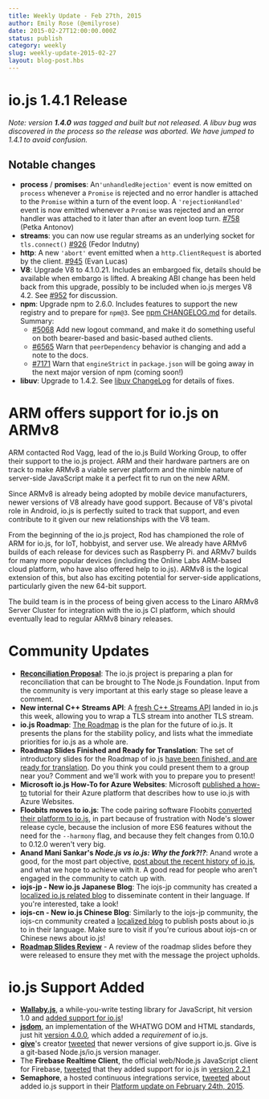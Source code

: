 ```yaml
---
title: Weekly Update - Feb 27th, 2015
author: Emily Rose (@emilyrose)
date: 2015-02-27T12:00:00.000Z
status: publish
category: weekly
slug: weekly-update-2015-02-27
layout: blog-post.hbs
---
```


# io.js 1.4.1 Release

_Note: version **1.4.0** was tagged and built but not released. A libuv bug was discovered in the process so the release was aborted. We have jumped to 1.4.1 to avoid confusion._

## Notable changes

* **process** / **promises**: An`'unhandledRejection'` event is now emitted on `process` whenever a `Promise` is rejected and no error handler is attached to the `Promise` within a turn of the event loop. A `'rejectionHandled'` event is now emitted whenever a `Promise` was rejected and an error handler was attached to it later than after an event loop turn. [#758](https://github.com/nodejs/node/pull/758) (Petka Antonov)
* **streams**: you can now use regular streams as an underlying socket for `tls.connect()` [#926](https://github.com/nodejs/node/pull/926) (Fedor Indutny)
* **http**: A new `'abort'` event emitted when a `http.ClientRequest` is aborted by the client. [#945](https://github.com/nodejs/node/pull/945) (Evan Lucas)
* **V8**: Upgrade V8 to 4.1.0.21. Includes an embargoed fix, details should be available when embargo is lifted. A breaking ABI change has been held back from this upgrade, possibly to be included when io.js merges V8 4.2. See [#952](https://github.com/nodejs/node/pull/952) for discussion.
* **npm**: Upgrade npm to 2.6.0. Includes features to support the new registry and to prepare for `npm@3`. See [npm CHANGELOG.md](https://github.com/npm/npm/blob/master/CHANGELOG.md#v260-2015-02-12) for details. Summary:
  * [#5068](https://github.com/npm/npm/issues/5068) Add new logout command, and make it do something useful on both bearer-based and basic-based authed clients.
  * [#6565](https://github.com/npm/npm/issues/6565) Warn that `peerDependency` behavior is changing and add a note to the docs.
  * [#7171](https://github.com/npm/npm/issues/7171) Warn that `engineStrict` in `package.json` will be going away in the next major version of npm (coming soon!)
* **libuv**: Upgrade to 1.4.2. See [libuv ChangeLog](https://github.com/libuv/libuv/blob/v1.x/ChangeLog) for details of fixes.

# ARM offers support for io.js on ARMv8

ARM contacted Rod Vagg, lead of the io.js Build Working Group, to offer their support to the io.js project. ARM and their hardware partners are on track to make ARMv8 a viable server platform and the nimble nature of server-side JavaScript make it a perfect fit to run on the new ARM.

Since ARMv8 is already being adopted by mobile device manufacturers, newer versions of V8 already have good support. Because of V8's pivotal role in Android, io.js is perfectly suited to track that support, and even contribute to it given our new relationships with the V8 team.

From the beginning of the io.js project, Rod has championed the role of ARM for io.js, for IoT, hobbyist, and server use. We already have ARMv6 builds of each release for devices such as Raspberry Pi. and ARMv7 builds for many more popular devices (including the Online Labs ARM-based cloud platform, who have also offered help to io.js). ARMv8 is the logical extension of this, but also has exciting potential for server-side applications, particularly given the new 64-bit support.

The build team is in the process of being given access to the Linaro ARMv8 Server Cluster for integration with the io.js CI platform, which should eventually lead to regular ARMv8 binary releases.

# Community Updates

* [**Reconciliation Proposal**](https://github.com/nodejs/node/issues/978): The io.js project is preparing a plan for reconciliation that can be brought to The Node.js Foundation. Input from the community is very important at this early stage so please leave a comment.
* **New internal C++ Streams API**: A [fresh C++ Streams API](https://github.com/nodejs/node/commit/b9686233fc0be679d7ba1262b611711629ee334e) landed in io.js this week, allowing you to wrap a TLS stream into another TLS stream.
* **io.js Roadmap**: [The Roadmap](https://github.com/nodejs/node/blob/v1.x/ROADMAP.md) is the plan for the future of io.js. It presents the plans for the stability policy, and lists what the immediate priorities for io.js as a whole are.
* **Roadmap Slides Finished and Ready for Translation**: The set of introductory slides for the Roadmap of io.js [have been finished, and are ready for translation](https://github.com/iojs/roadmap/issues/18). Do you think you could present them to a group near you? Comment and we'll work with you to prepare you to present!
* **Microsoft io.js How-To for Azure Websites**: Microsoft [published a how-to](http://azure.microsoft.com/en-us/documentation/articles/web-sites-nodejs-iojs/) tutorial for their Azure platform that describes how to use io.js with Azure Websites.
* **Floobits moves to io.js**: The code pairing software Floobits [converted their platform to io.js](https://news.floobits.com/2015/02/23/on-moving-to-io.js/), in part because of frustration with Node's slower release cycle, because the inclusion of more ES6 features without the need for the `--harmony` flag, and because they felt changes from 0.10.0 to 0.12.0 weren't very big.
* **Anand Mani Sankar's _Node.js vs io.js: Why the fork?!?_**: Anand wrote a good, for the most part objective, [post about the recent history of io.js](http://anandmanisankar.com/posts/nodejs-iojs-why-the-fork/#.VO82hE60PVw.twitter), and what we hope to achieve with it. A good read for people who aren't engaged in the community to catch up with.
* **iojs-jp - New io.js Japanese Blog**: The iojs-jp community has created a [localized io.js related blog](http://blog.iojs.jp/) to disseminate content in their language. If you're interested, take a look!
* **iojs-cn - New io.js Chinese Blog**: Similarly to the iojs-jp community, the iojs-cn community created a [localized blog](http://cn.iojs.org/) to publish posts about io.js to in their language. Make sure to visit if you're curious about iojs-cn or Chinese news about io.js!
* **[Roadmap Slides Review](https://www.youtube.com/watch?v=etI_UD4wXlo)** - A review of the roadmap slides before they were released to ensure they met with the message the project upholds.

# io.js Support Added

* **[Wallaby.js](http://wallabyjs.com/)**, a while-you-write testing library for JavaScript, hit version 1.0 and [added support for io.js](http://dm.gl/2015/02/23/wallaby-version-one/)!
* **[jsdom](https://github.com/tmpvar/jsdom)**, an implementation of the WHATWG DOM and HTML standards, just hit [version 4.0.0](https://github.com/tmpvar/jsdom/blob/master/Changelog.md#400), which added a _requirement_ of io.js.
* **[give](https://github.com/mmalecki/give)**'s creator [tweeted](https://twitter.com/maciejmalecki/status/569629100215816192) that newer versions of give support io.js. Give is a git-based Node.js/io.js version manager.
* The **Firebase Realtime Client**, the official web/Node.js JavaScript client for Firebase, [tweeted](https://twitter.com/FirebaseRelease/status/570000737343647744) that they added support for io.js in [version 2.2.1](https://www.firebase.com/docs/web/changelog.html#section-realtime-client)
* **Semaphore**, a hosted continuous integrations service, [tweeted](https://twitter.com/semaphoreapp/status/570987355005431809) about added io.js support in their [Platform update on February 24th, 2015](https://semaphoreapp.com/blog/2015/02/17/platform-update-on-february-24th.html).
